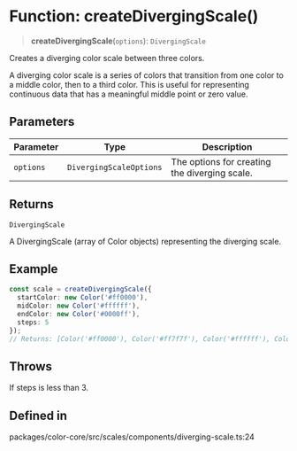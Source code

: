 # Function: createDivergingScale()

> **createDivergingScale**(`options`): `DivergingScale`

Creates a diverging color scale between three colors.

A diverging color scale is a series of colors that transition from one color
to a middle color, then to a third color. This is useful for representing
continuous data that has a meaningful middle point or zero value.

## Parameters

| Parameter | Type | Description |
| ------ | ------ | ------ |
| `options` | `DivergingScaleOptions` | The options for creating the diverging scale. |

## Returns

`DivergingScale`

A DivergingScale (array of Color objects) representing the diverging scale.

## Example

```ts
const scale = createDivergingScale({
  startColor: new Color('#ff0000'),
  midColor: new Color('#ffffff'),
  endColor: new Color('#0000ff'),
  steps: 5
});
// Returns: [Color('#ff0000'), Color('#ff7f7f'), Color('#ffffff'), Color('#7f7fff'), Color('#0000ff')]
```

## Throws

If steps is less than 3.

## Defined in

packages/color-core/src/scales/components/diverging-scale.ts:24
